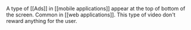 A type of [[Ads]] in [[mobile applications]] appear at the top of bottom of the screen. Common in [[web applications]]. This type of video don't reward anything for the user.

